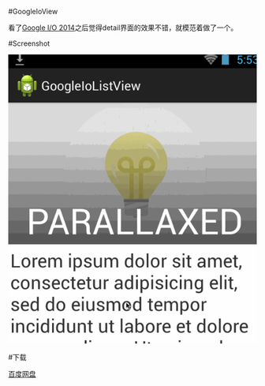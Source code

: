 #GoogleIoView

看了[Google I/O 2014](https://play.google.com/store/apps/details?id=com.google.samples.apps.iosched&hl=zh-CN)之后觉得detail界面的效果不错，就模范着做了一个。

#Screenshot

![./slide.gif](./slide.gif)

#下载

[百度网盘](http://pan.baidu.com/s/14GRls)